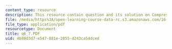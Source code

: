 ```yaml
---
content_type: resource
description: This resource contain question and its solution on Compressors.
file: /media/https%3A/open-learning-course-data-rc.s3.amazonaws.com/16-01-unified-engineering-i-ii-iii-iv-fall-2005-spring-2006/4b88d3d7e547881e2055d243ca54dced_q6_7.PDF
file_type: application/pdf
resourcetype: Document
title: q6_7.PDF
uid: 4b88d3d7-e547-881e-2055-d243ca54dced
---
```

